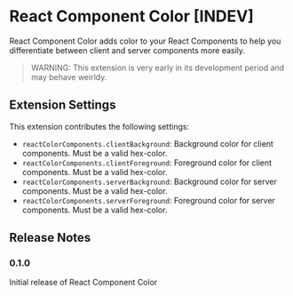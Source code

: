 # React Component Color [INDEV]

React Component Color adds color to your React Components to help you differentiate between client and server components more easily.

> WARNING: This extension is very early in its development period and may behave weirldy.

## Extension Settings

This extension contributes the following settings:

- `reactColorComponents.clientBackground`: Background color for client components. Must be a valid hex-color.
- `reactColorComponents.clientForeground`: Foreground color for client components. Must be a valid hex-color.
- `reactColorComponents.serverBackground`: Background color for server components. Must be a valid hex-color.
- `reactColorComponents.serverForeground`: Foreground color for server components. Must be a valid hex-color.

<!-- ## Known Issues

Calling out known issues can help limit users opening duplicate issues against your extension. -->

## Release Notes

### 0.1.0

Initial release of React Component Color
